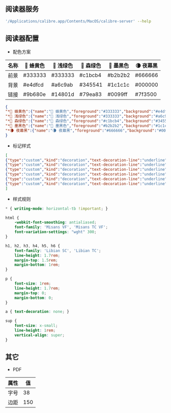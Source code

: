 ## 阅读器服务

```sh
'/Applications/calibre.app/Contents/MacOS/calibre-server' --help
```

## 阅读器配置

- 配色方案

| 名称 | 🐝 蜂黄色 | 🌿 浅绿色 | 🌲 森绿色 | 🦉 墨黑色 | 🌘 夜幕黑 |
| --- | --- | --- | --- | --- | --- |
| 前景 | #333333 | #333333 | #c1bcb4 | #b2b2b2 | #666666 |
| 背景 | #e4dfcd | #a6c9ab | #345541 | #1c1c1c | #000000 |
| 链接 | #9b680e | #14801d | #79ea83 | #0099ff | #7f3500 |

```json
{
"*🐝 蜂黄色":{"name":"🐝 蜂黄色","foreground":"#333333","background":"#e4dfcd","link":"#9b680e"},
"*🌿 浅绿色":{"name":"🌿 浅绿色","foreground":"#333333","background":"#a6c9ab","link":"#14801d"},
"*🌲 森绿色":{"name":"🌲 森绿色","foreground":"#c1bcb4","background":"#345541","link":"#79ea83"},
"*🦉 墨黑色":{"name":"🦉 墨黑色","foreground":"#b2b2b2","background":"#1c1c1c","link":"#0099ff"},
"*🌘 夜幕黑":{"name":"🌘 夜幕黑","foreground":"#666666","background":"#000000","link":"#7f3500"}
}
```

- 标记样式

```json
[
{"type":"custom","kind":"decoration","text-decoration-line":"underline","text-decoration-style":"solid","text-decoration-color":"#ffff00","friendly_name":"黄色的下划线"},
{"type":"custom","kind":"decoration","text-decoration-line":"underline","text-decoration-style":"double","text-decoration-color":"#ffff00","friendly_name":"黄色的双下划线"},
{"type":"custom","kind":"decoration","text-decoration-line":"underline","text-decoration-style":"solid","text-decoration-color":"#ff0000","friendly_name":"红色的下划线"},
{"type":"custom","kind":"decoration","text-decoration-line":"underline","text-decoration-style":"double","text-decoration-color":"#ff0000","friendly_name":"红色的双下划线"},
{"type":"custom","kind":"decoration","text-decoration-line":"underline","text-decoration-style":"solid","text-decoration-color":"currentColor","friendly_name":"文本颜色的下划线"},
{"type":"custom","kind":"decoration","text-decoration-line":"underline","text-decoration-style":"double","text-decoration-color":"currentColor","friendly_name":"文本颜色的双下划线"}
]
```

- 样式规则

```css
* { writing-mode: horizontal-tb !important; }

html {
    -webkit-font-smoothing: antialiased;
    font-family: 'Misans VF', 'Misans TC VF';
    font-variation-settings: "wght" 300;
}

h1, h2, h3, h4, h5, h6 {
    font-family: 'Libian SC', 'Libian TC';
    line-height: 1.7rem;
    margin-top: 1.5rem;
    margin-bottom: 1rem;
}

p {
    font-size: 1rem;
    line-height: 1.7rem;
    margin-top: 0;
    margin-bottom: 0;
}

a { text-decoration: none; }

sup {
    font-size: x-small;
    line-height: 1rem;
    vertical-align: super;
}
```

## 其它

- PDF

| 属性 | 值 |
| --- | --- |
| 字号 | 38 |
| 边距 | 150 |
